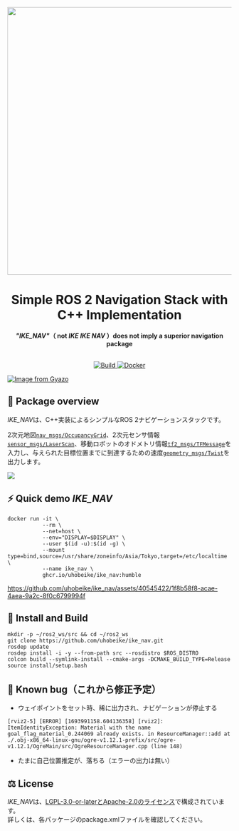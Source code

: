<div align="center">
  <br>
  <img src="https://i.gyazo.com/368ca99e1363425f18462f1aaedf2df0.png" width="600">
  <h1>Simple ROS 2 Navigation Stack with C++ Implementation</h1>
  <strong><em>"IKE_NAV"</em>（ not <em>IKE IKE NAV</em> ）does not imply a superior navigation package</strong>
</div>
<br>
<p align="center">
  <a href="https://github.com/uhobeike/ike_nav/actions/workflows/build.yaml">
    <img src="https://github.com/uhobeike/ike_nav/actions/workflows/build.yaml/badge.svg" alt="Build">
  </a>
  <a href="https://github.com/uhobeike/ike_nav/actions/workflows/docker.yaml">
    <img src="https://github.com/uhobeike/ike_nav/actions/workflows/docker.yaml/badge.svg" alt="Docker">
  </a>
</p>

[![Image from Gyazo](https://i.gyazo.com/489e59d6dc9457911d26fcbcb926c120.png)](https://gyazo.com/489e59d6dc9457911d26fcbcb926c120)

## 📖 Package overview
*IKE_NAV*は、C++実装によるシンプルなROS 2ナビゲーションスタックです。  

2次元地図[`nav_msgs/OccupancyGrid`](http://docs.ros.org/en/melodic/api/nav_msgs/html/msg/OccupancyGrid.html)、2次元センサ情報[`sensor_msgs/LaserScan`](http://docs.ros.org/en/melodic/api/sensor_msgs/html/msg/LaserScan.html)、移動ロボットのオドメトリ情報[`tf2_msgs/TFMessage`](http://docs.ros.org/en/jade/api/tf2_msgs/html/msg/TFMessage.html)を入力し、与えられた目標位置までに到達するための速度[`geometry_msgs/Twist`](http://docs.ros.org/en/melodic/api/geometry_msgs/html/msg/Twist.html)を出力します。

[![](https://i.gyazo.com/33ed177f8a02236e186b19904da0cb1e.png)](https://viewer.diagrams.net/?tags=%7B%7D&highlight=0000ff&edit=_blank&layers=1&nav=1&title=ike_nav_architecture.drawio#R7V1bc6M6Ev41fkyKO%2FZjbs5M7c7Zqc3UzO6%2BuBSQbdVg5AOyE8%2BvXwkjDJKwZWLASVx5CAhoC%2FXXX7daFwb23eL1MQHL%2BTccwmhgGeHrwL4fWJZl%2BA79x0o22xLTdPxtySxB4bbM2BU8oT8wv5GXrlAI07xsW0QwjghaVgsDHMcwIJUykCT4pXrbFEdhpWAJZlAqeApAJJf%2BQiGZ56UjXmt24QtEszn%2FacvIrywAvzsvSOcgxC%2BlIvthYN8lGJPt0eL1Dkas%2BaoNM665WtQsgTHReWC9Wf47Hv89fQbx4%2F%2B%2B%2FrlZ%2FVr7V661FbMG0Sp%2F5by2ZMPbYE4WET0yB%2FbtGiYE0da5idAspmXPmBC8oBdgHN6w5mZlEQ5%2B06IEr%2BIQsh836FlKEvy7aEOXlsj1z18JhhWd5G%2FzCPECkmRDb3jZaWKYN24CI0DQuqo1kCt%2FVjxaSPuOEf1Vy8iRavpeLigHqjsaXbtVKSleJQHMHyy3syhrZEiyqpIISGaQSJLoQek1d0WZHo%2FQqekqdOpFtJFvpziracrtzPt7xeB3a%2B4O6dEs%2F589gsSC5wo6%2BGNM8tVW7g29gSr2dfuMIPbrPx4mf9385MLoCz6LP0DLpB%2BlZdu682IBo9S4luxwtYjGCVjQw9uXOSLwaQkCVv5C%2BYmWlaC8ZM0Pk4c1hV%2BqBKnNhOTH5pBdn3NL93Z33%2BEIJ1kl7KHB%2FuiVBV6D56xq7CyBtF3K55gAUjqnpAnL5zBE5VNmTpkZsVrnPFe6XGtGzFbh615Deq0a0aZ6WjKznX3My2RnOEa9pVVgfTSGjQsvZR60yiSe0N7anCTSmyioZUpyTIU6q5R0iFHsOkZZUMvWZAlqD6TKAiAHTAAZGSiQtEBhyB6XrDjjj6z13NuBe89krQjOmdWU6CGEU7DavjCKIrl0loAQ0UqU6OTBY3%2FsWgTSgqJ4FGFKUOYi7lFCKQJhVn1WBCL2qxFa%2FsxvZMdfchEnoA%2B3ii1bwR9DBXu4bXGHo%2FJ%2Fn5A7zIpaHJGr9bnjgKC2ucO5qFN2Bd7QaBygepKobhU6as8ZpAGIL96gT2%2FgCJGGIXuDUZfewFVFkidCW4Ipu9AbcMgrm3eRkmP7LxcstoFFUyA6S8aiZXcJRtMYHnZmM9p4S%2F23L5JfOQQG5fSSslUEV1L4g1KzOIaiWVrr7bn13YMQrdWBfumC1IIKV0%2BLxijixlWyMyEGyPMI0wi%2B5iIUQNyv22OCg6Ltm0YHuQ594QntWEDAgiin7VSVLSke%2FYYTqulJChMKdUm1O3VlJJkEec7YNA6nfCRKLRMepbW7u%2FH47q6Bxo9gJLFHr8i1dGt69cFYxcLGFAaTPRYoPcL0GIP1ZJHOUnrzIyTfdk8rHeTxFp3r3qvYt7HPvuErIv%2FJr7Dj%2F7Lya9%2FNT%2B9fS%2Ffdb%2FKTEKTzAnLs5DsgFEAMShQAFATHI2ZrnxqW0SmZ8K6GXQXpsCG5OMZ%2BOS2Ti6vytSpoH4R1umS9CkWg%2BAyC37MMYVfBlkdYvEgSEKccC4qwsWQW%2FwqCFRUebB7ZeNiuEttffLsx7HV2amPYbwtn7Qw5fkWS9U%2BDX1FO287RUHFzx8Gi7VSzP0XnrRwsqgYHRGM%2FmceyLWXMEOCUsLjBCs88ZhjVqKY%2BZvBHPQcJXL8fJ0howIsdBgmjHriT23fTjoQwiCjKaZ0rNbLENVx5pJ0eTaHi%2BKorW7NqfMT32rJmrd42C0IIRVIwicCGdcQuAdJpAySnByNvbNUdmbEn%2B3Y1NFE8ZS2A4ws6Pw46uesQiK%2BxC%2FK6xa6cy1JjFz9TYg0ieIHuh4Oue6LoSZTTNnTrZwxWoVvuZKlgW4%2BvcwrV3wOSxOivKZJEOW3H4ToT99rOWVh%2BtQ0cU85ZuKpxv6L2p09aaMXcrDtMrQFE6E8W3Gj2e9vMbzy4LMNxhNEUANDOb%2FQ%2FCOKrXPdbOo%2B1jaCPZT44qxiydlXQNdpqHM%2FXdA7C3Jv9mZ8UxilOuLP4J0hh8lR6%2FsxyPyfxJ34fQzp8UmbDwESa3NlxYOJpYu%2FdJB7PeXSyT4CahnUahEqC2oao7igjmWqjk0wtjswf428wTdkqtQsztgI870S4E%2BW0DDtfN4mLYkQQiJY4hdr440UBDiEv4y3JgfmdCvyFyPwOr0GCaEcPPhGwWMJyz7D8%2FAWtb0JrY3h2NgCjseqi6xiaj2GLpiqF1MoBGNduKaLm3dOLy3hLcsbtz2dYDSeUSBnqbieU8NX4hydEBdGkFYfxWVxEP%2Bg899E9vz7NXIXBOKL9swjNMQ6FXp0KLgdwqDHmcQHh6UdCBOfZeCTE7hSipqnKOOiFMadboGGIXVrFIirfUoQsokGfbpp4fSJmOVCNTy6onlA8sG%2B2a6e2p1cEL2mRkxWxJU9Xefr5pkg%2Fy2OWRRTDC%2B4AgTO8W201UOwhoQx5lmLZPBkctxlGxgiKt%2BU6uLFqVoppsoq4xitrryJHH8EpewrTu6ZRRj3TjGGy9Wo852%2Fl52OwQBED0BcYrSGTWqUh1bgAxSkBKGaKOIpoCqM5nPPvDcGmVvBzrqMvHWiGX7Ur3GPLzNPt2IypNfygvzask8nA3anLGZ2ZviwtfS0jEMconp2F0h7czm3s3JQmJ7FZayQ4ijpeg8cMaDTqVBtFjHk22pDXfaxRuio5po4V0rF52P6ZKYRXoKSQdJMSuOhYE517F%2B%2FsogHrDPpnxT4CvI%2FKDbbcLCZfOFVpF7%2B1hjFkjHbVQ%2FuaD6bzJduXLljzLlidzfe7peABW9QPfPjak5KleKrtYOzW%2BoF%2BfSZDmB%2BSxaj1E7T7CFFb1Axfr3kuTO%2FLQZB6sIKpabJku%2B2%2BZbSilCX%2BXpKlJLEPmi7moOllybaQ9m26WZ3j7ZfTcvp4WO%2BEZdBSbqEukzLFHIrDHG%2FCr3KU4wLkfoDMp4e9FciinLaBrDu9iE28rCdfeZrlllybg%2Bqc50%2BeFfBGDReQiMAT5bQNPHmMeLu7Q7%2FZqPYCL0fYXtXsfTXEUHfC%2F8X2z9T2Tc85jfFLgtq2ft3J1Ax65AWlRDtokuH4o%2Fz8Z53z3ytuXZH7hg2jJd85IKht3Gp3VhMYooA12WSOE%2FSnfpT50mt9D%2FgV6bLhMivfOSCoZfyO5H4rEpK6nUZdR%2B6pdXzUJRJGsWS4t6hrJPe4mApewCbbz3kypdEvfvl4mjANS0MVqqlC7alCXg7M1aBJkW1vNdwn6ZnG7tMDnK6cYeOPEcjSLK%2Fb72WN5JlhF3WXFGR7goIca9RU2ZIs2%2BhY2Vatp0vW6M9kGa1mKE47Ztkj91g4Acs6qgGebllWd9MZqhs0AwROCJ7MMIiadvn%2ByuX8wI8lKR%2Bu45dSCyJiDbPCUq3eA%2FMM67aePZ52xBBDlNQ26WhvocHUpIr5dLGqFoqXp5YZsAW%2FUb3UgzJSEk7SZJ2tV0zQbHZMhVoySA3b4jZrXA8dq2S3V8a1Ye23XHbyHSaIYunoiVu9%2Bn%2F669d8J6wiAGiYp6HCenb%2FlwTjZ04wWsOGkauULxAFtb68Xnd3yWARTtZQP0hSpRXFpbuHgXxJLp4%2B%2FHGrkGv8iR8x%2Bun6Gz9G8ym7R3Z%2Fjt5dzVZM3FVtBSFuJXu6WW66keFlK4jDALssti8PScmJjhqH8bn2dO0DK%2B97Y%2BsiZj8nAs%2BfunKFtRg2nyhXnmGu%2FD5Naysx9qxY7X6tPF4sVjEKxAXNz9ITKsdwWa3R0oL5wqKOWjDfNY41vlXa2Ye397djH9%2FjriYy3KbjXwfktM7tqhnrWo699UEvXd1yV2Bcm75R7eoovmx7sryYexoAWF4jAMiBKJ5OU9gSSOpng%2Bt%2BQ9t0a4ieMjYKSmy%2F9zPZ76E30oSTTjYRdGScBJSOu19O66xU33l5M%2BButl8gt8ZPMFmjALaAvfPOx%2FaIT0fc3ashPj2nZ3zK2div8XJFWB95RbID4x4QIIGIBfKD%2FZMDxDhqgcKQPS4t%2Bs1G3rIXdm8H7j2TtSI4j87NIq7iEw1iHDMp5bkHeVEHUWyR06yoTfUpPNUcBLutGNet3xRKl2dso4Zn1pCyBCIbXX7pERohnILV9q1L6NiVzhIQIlqJ8s5UHvtj1yKQprtwL8wIUmY9LuIeJXBLwPY9KwJZdyxCy5%2F5Y%2Bz4S34sA7FuD4f6iS%2B%2B8DEY13b0QCduoKwBOnqaYAaCHdnQfuL8Gw4hu%2BP%2F)

## ⚡ Quick demo *IKE_NAV*

```
docker run -it \
           --rm \
           --net=host \
           --env="DISPLAY=$DISPLAY" \
           --user $(id -u):$(id -g) \
           --mount type=bind,source=/usr/share/zoneinfo/Asia/Tokyo,target=/etc/localtime \
           --name ike_nav \
           ghcr.io/uhobeike/ike_nav:humble
```

https://github.com/uhobeike/ike_nav/assets/40545422/1f8b58f8-acae-4aea-9a2c-8f0c6799994f

## 🔨 Install and Build

```
mkdir -p ~/ros2_ws/src && cd ~/ros2_ws
git clone https://github.com/uhobeike/ike_nav.git
rosdep update
rosdep install -i -y --from-path src --rosdistro $ROS_DISTRO
colcon build --symlink-install --cmake-args -DCMAKE_BUILD_TYPE=Release
source install/setup.bash
```

## 🧐 Known bug（これから修正予定）

* ウェイポイントをセット時、稀に出力され、ナビゲーションが停止する

```
[rviz2-5] [ERROR] [1693991158.604136358] [rviz2]: ItemIdentityException: Material with the name goal_flag_material_0.244069 already exists. in ResourceManager::add at ./.obj-x86_64-linux-gnu/ogre-v1.12.1-prefix/src/ogre-v1.12.1/OgreMain/src/OgreResourceManager.cpp (line 148)
```

* たまに自己位置推定が、落ちる（エラーの出力は無い）

## ⚖️ License
*IKE_NAV*は、[LGPL-3.0-or-laterとApache-2.0のライセンス](./LICENSE)で構成されています。  
詳しくは、各パッケージのpackage.xmlファイルを確認してください。
